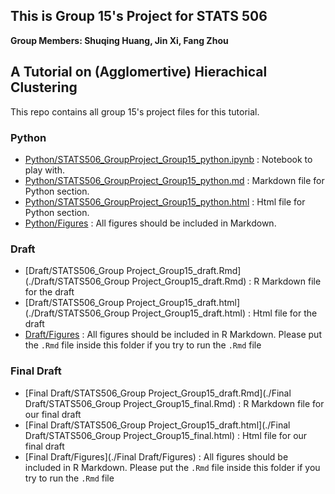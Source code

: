 ## This is Group 15's Project for STATS 506
**Group Members: Shuqing Huang, Jin Xi, Fang Zhou**

## A Tutorial on (Agglomertive) Hierachical Clustering
This repo contains all group 15's project files for this tutorial.

### Python
 
  - [Python/STATS506_GroupProject_Group15_python.ipynb](./Python/STATS506_GroupProject_Group15_python.ipynb) : Notebook to play with.
  - [Python/STATS506_GroupProject_Group15_python.md](./Python/STATS506_GroupProject_Group15_python.md) : Markdown file for Python section.
  - [Python/STATS506_GroupProject_Group15_python.html](./Python/STATS506_GroupProject_Group15_python.html) : Html file for Python section.
  - [Python/Figures](./Python/Figures) : All figures should be included in Markdown.
  
### Draft
  - [Draft/STATS506_Group Project_Group15_draft.Rmd](./Draft/STATS506_Group Project_Group15_draft.Rmd) : R Markdown file for the draft
  - [Draft/STATS506_Group Project_Group15_draft.html](./Draft/STATS506_Group Project_Group15_draft.html) : Html file for the draft
  - [Draft/Figures](./Draft/Figures) : All figures should be included in R Markdown. Please put the `.Rmd` file inside this folder if you try to run the `.Rmd` file


### Final Draft
  - [Final Draft/STATS506_Group Project_Group15_draft.Rmd](./Final Draft/STATS506_Group Project_Group15_final.Rmd) : R Markdown file for our final draft
  - [Final Draft/STATS506_Group Project_Group15_draft.html](./Final Draft/STATS506_Group Project_Group15_final.html) : Html file for our final draft
  - [Final Draft/Figures](./Final Draft/Figures) : All figures should be included in R Markdown. Please put the `.Rmd` file inside this folder if you try to run the `.Rmd` file
